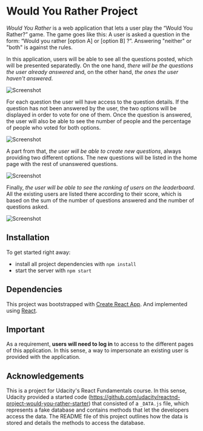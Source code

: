 # Would You Rather Project

_Would You Rather_ is a web application that lets a user play the “Would You Rather?” game. The game goes like this: A user is asked a question in the form: “Would you rather [option A] or [option B] ?”. Answering "neither" or "both" is against the rules.

In this application, users will be able to see all the questions posted, which will be presented separatedly. On the one hand, _there will be the questions the user already answered_ and, on the other hand, _the ones the user haven't answered_.

![Screenshot](https://loginesta.github.io/static/projects/would-you-rather/wyr-home-unsanswered.png)

For each question the user will have access to the question details. If the question has not been answered by the user, the two options will be displayed in order to vote for one of them. Once the question is answered, the user will also be able to see the number of people and the percentage of people who voted for both options.

![Screenshot](https://loginesta.github.io/static/projects/would-you-rather/wyr-answer-question.png)

A part from that, _the user will be able to create new questions_, always providing two different options. The new questions will be listed in the home page with the rest of unanswered questions.

![Screenshot](https://loginesta.github.io/static/projects/would-you-rather/wyr-new-question.png)

Finally, _the user will be able to see the ranking of users on the leaderboard_. All the existing users are listed there according to their score, which is based on the sum of the number of questions answered and the number of questions asked.

![Screenshot](https://loginesta.github.io/static/projects/would-you-rather/wyr-leaderboard.png)

## Installation

To get started right away:

- install all project dependencies with `npm install`
- start the server with `npm start`

## Dependencies

This project was bootstrapped with [Create React App](https://github.com/facebook/create-react-app).
And implemented using [React](https://reactjs.org/).

## Important

As a requirement, **users will need to log in** to access to the different pages of this application. In this sense, a way to impersonate an existing user is provided with the application.

## Acknowledgements

This is a project for Udacity's React Fundamentals course. In this sense, Udacity provided a started code (https://github.com/udacity/reactnd-project-would-you-rather-starter) that consisted of a `_DATA.js` file, which represents a fake database and contains methods that let the developers access the data. The README file of this project outlines how the data is stored and details the methods to access the database.
